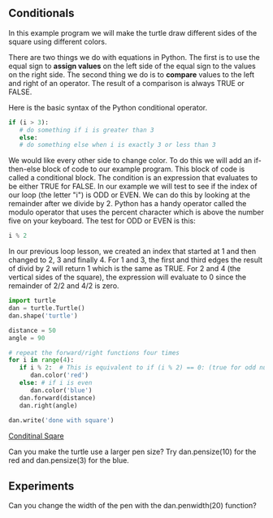 ## Conditionals

In this example program we will make the turtle draw
different sides of the square using different colors.

There are two things we do with equations in Python.  The first is to use the equal sign to **assign values** on the left side of the equal sign to the values on the right side.  The second thing we do is to **compare** values to the left and right of an operator.  The result of a comparison is always TRUE or FALSE.

Here is the basic syntax of the Python conditional operator.

```py
if (i > 3):
   # do something if i is greater than 3
   else:
   # do something else when i is exactly 3 or less than 3
```

We would like every other side to change color.  To do this we will add an if-then-else block of code to our example program.  This block of code is called a conditional block.  The condition is an expression that evaluates to be either TRUE for FALSE.  In our example we will test to see if the index of our loop (the letter "i") is ODD or EVEN.  We can do this by looking at the remainder after we divide by 2.  Python has a handy operator called the modulo operator that uses the percent character which is above the number five on your keyboard.  The test for ODD or EVEN is this:

```py
i % 2
```

In our previous loop lesson, we created an index that started at 1 and then changed to 2, 3 and finally 4.  For 1 and 3, the first and third edges the result of divid by 2 will return 1 which is the same as TRUE.  For 2 and 4 (the vertical sides of the square), the expression will evaluate to 0 since the remainder of 2/2 and 4/2 is zero. 

```py
import turtle
dan = turtle.Turtle()
dan.shape('turtle')

distance = 50
angle = 90

# repeat the forward/right functions four times
for i in range(4):
   if i % 2:  # This is equivalent to if (i % 2) == 0: (true for odd numbers)
      dan.color('red')
   else: # if i is even
      dan.color('blue')
   dan.forward(distance)
   dan.right(angle)
   
dan.write('done with square')
```

[Conditinal Sqare](https://trinket.io/library/trinkets/5b18dc55c6)

Can you make the turtle use a larger pen size?  Try dan.pensize(10) for the red and dan.pensize(3) for the blue.

## Experiments
Can you change the width of the pen with the dan.penwidth(20) function?
